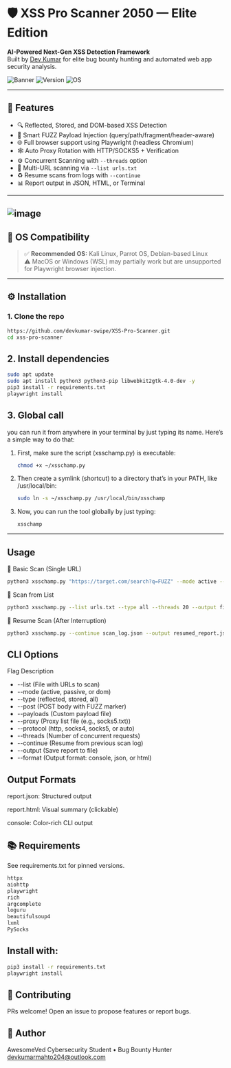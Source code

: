 # 🛡️ XSS Pro Scanner 2050 — Elite Edition

**AI-Powered Next-Gen XSS Detection Framework**  
Built by [Dev Kumar](https://github.com/devkumar-swipe) for elite bug bounty hunting and automated web app security analysis.

![Banner](https://img.shields.io/badge/XSS-Scanner-green?style=for-the-badge)
![Version](https://img.shields.io/badge/version-2050.2--Elite-blue?style=for-the-badge)
![OS](https://img.shields.io/badge/Linux-Kali%2FDebian%20Recommended-critical?style=for-the-badge)

---

## 📌 Features

- 🔍 Reflected, Stored, and DOM-based XSS Detection
- 🧠 Smart FUZZ Payload Injection (query/path/fragment/header-aware)
- 🌐 Full browser support using Playwright (headless Chromium)
- 🕸️ Auto Proxy Rotation with HTTP/SOCKS5 + Verification
- ⚙️ Concurrent Scanning with `--threads` option
- 📂 Multi-URL scanning via `--list urls.txt`
- ♻️ Resume scans from logs with `--continue`
- 📊 Report output in JSON, HTML, or Terminal

---
![image](https://github.com/user-attachments/assets/860afe17-43a3-45d1-a018-9d65489a4bd8)
---

## 🐧 OS Compatibility

> ✅ **Recommended OS:** Kali Linux, Parrot OS, Debian-based Linux  
> ⚠️ MacOS or Windows (WSL) may partially work but are unsupported for Playwright browser injection.

---

## ⚙️ Installation

### 1. Clone the repo

```bash
https://github.com/devkumar-swipe/XSS-Pro-Scanner.git
cd xss-pro-scanner
```
## 2. Install dependencies
```bash
sudo apt update
sudo apt install python3 python3-pip libwebkit2gtk-4.0-dev -y
pip3 install -r requirements.txt
playwright install
```
## 3. Global call
you can run it from anywhere in your terminal by just typing its name. Here’s a simple way to do that:
1. First, make sure the script (xsschamp.py) is executable:
   ```bash
   chmod +x ~/xsschamp.py
   ```
2. Then create a symlink (shortcut) to a directory that’s in your PATH, like /usr/local/bin:
   ```bash
   sudo ln -s ~/xsschamp.py /usr/local/bin/xsschamp
   ```
3. Now, you can run the tool globally by just typing:
   ```bash
   xsschamp
   ```
---

## Usage
🔹 Basic Scan (Single URL)
```bash
python3 xsschamp.py "https://target.com/search?q=FUZZ" --mode active --type reflected
```
🔹 Scan from List
```bash
python3 xsschamp.py --list urls.txt --type all --threads 20 --output final_report.html
```
🔹 Resume Scan (After Interruption)
```bash
python3 xsschamp.py --continue scan_log.json --output resumed_report.json
```

## CLI Options
Flag	Description
-  --list	(File with URLs to scan)
-  --mode	(active, passive, or dom)
-  --type	(reflected, stored, all)
-  --post	(POST body with FUZZ marker)
-  --payloads	(Custom payload file)
-  --proxy	(Proxy list file (e.g., socks5.txt))
-  --protocol	(http, socks4, socks5, or auto)
-  --threads	(Number of concurrent requests)
-  --continue	(Resume from previous scan log)
-  --output	(Save report to file)
-  --format	(Output format: console, json, or html)


## Output Formats
report.json: Structured output

report.html: Visual summary (clickable)

console: Color-rich CLI output

## 📚 Requirements
See requirements.txt for pinned versions.
```bash
httpx
aiohttp
playwright
rich
argcomplete
loguru
beautifulsoup4
lxml
PySocks
```
## Install with:

```bash
pip3 install -r requirements.txt
playwright install
```

## 🤝 Contributing
PRs welcome!
Open an issue to propose features or report bugs.

## 🧠 Author
AwesomeVed
Cybersecurity Student • Bug Bounty Hunter
devkumarmahto204@outlook.com



